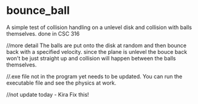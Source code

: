 # bounce_ball
A simple test of collision handling on a unlevel disk and collision with balls themselves. 
done in CSC 316

//more detail
The balls are put onto the disk at random and then bounce back with a specified velocity. 
since the plane is unlevel the bouce back won't be just straight up and collision will happen between the balls themselves. 


//.exe file not in the program yet needs to be updated. 
You can run the executable file and see the physics at work. 

//not update today - Kira Fix this!
